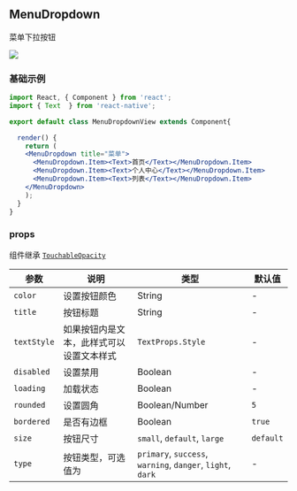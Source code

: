 MenuDropdown
---

菜单下拉按钮

![](https://user-images.githubusercontent.com/66067296/139398975-4c6e1e06-385d-4729-a467-5799cfa0bb9c.gif)<!--rehype:style=zoom: 33%;float: right; margin-left: 15px;-->

### 基础示例

<!--DemoStart-->
```jsx
import React, { Component } from 'react';
import { Text  } from 'react-native';

export default class MenuDropdownView extends Component{

  render() {
    return (
    <MenuDropdown title="菜单">
      <MenuDropdown.Item><Text>首页</Text></MenuDropdown.Item>
      <MenuDropdown.Item><Text>个人中心</Text></MenuDropdown.Item>
      <MenuDropdown.Item><Text>列表</Text></MenuDropdown.Item>
    </MenuDropdown>
    );
  }
}


```
<!--End-->


### props

组件继承 [`TouchableOpacity`](https://facebook.github.io/react-native/docs/touchableopacity#docsNav)

| 参数 | 说明 | 类型 | 默认值 |
|------|------|-----|------|
| `color` | 设置按钮颜色 | String | - |
| `title` | 按钮标题 | String | - |
| `textStyle` | 如果按钮内是文本，此样式可以设置文本样式 | `TextProps.Style` | - |
| `disabled` | 设置禁用 | Boolean | - |
| `loading` | 加载状态 | Boolean | - |
| `rounded` | 设置圆角 | Boolean/Number | `5` |
| `bordered` | 是否有边框 | Boolean | `true` |
| `size` | 按钮尺寸 | `small`, `default`, `large` | `default` |
| `type` | 按钮类型，可选值为 | `primary`, `success`, `warning`, `danger`, `light`, `dark` | - |
